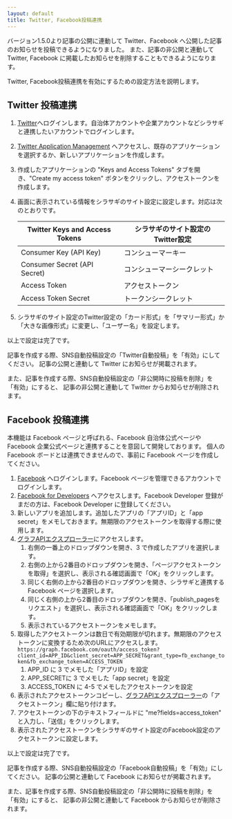 ```yaml
---
layout: default
title: Twitter, Facebook投稿連携
---
```


バージョン1.5.0より記事の公開に連動して Twitter、Facebook へ公開した記事のお知らせを投稿できるようになりました。
また、記事の非公開と連動して Twitter, Facebook に掲載したお知らせを削除することもできるようになります。

Twitter, Facebook投稿連携を有効にするための設定方法を説明します。

## Twitter 投稿連携

1. [Twitter](https://twitter.com/)へログインします。自治体アカウントや企業アカウントなどシラサギと連携したいアカウントでログインします。
2. [Twitter Application Management](https://apps.twitter.com/) へアクセスし、既存のアプリケーションを選択するか、新しいアプリケーションを作成します。
3. 作成したアプリケーションの "Keys and Access Tokens" タブを開き、"Create my access token" ボタンをクリックし、アクセストークンを作成します。
4. 画面に表示されている情報をシラサギのサイト設定に設定します。対応は次のとおりです。

   | Twitter Keys and Access Tokens | シラサギのサイト設定のTwitter設定 |
   |--------------------------------|-----------------------------------|
   | Consumer Key (API Key)         | コンシューマーキー                |
   | Consumer Secret (API Secret)   | コンシューマーシークレット        |
   | Access Token                   | アクセストークン                  |
   | Access Token Secret            | トークンシークレット              |

5. シラサギのサイト設定のTwitter設定の「カード形式」を「サマリー形式」か「大きな画像形式」に変更し、「ユーザー名」を設定します。

以上で設定は完了です。

記事を作成する際、SNS自動投稿設定の「Twitter自動投稿」を「有効」にしてください。
記事の公開と連動して Twitter にお知らせが掲載されます。

また、記事を作成する際、SNS自動投稿設定の「非公開時に投稿を削除」を「有効」にすると、
記事の非公開と連動して Twitter からお知らせが削除されます。


## Facebook 投稿連携

本機能は Facebook ページと呼ばれる、Facebook 自治体公式ページや Facebook 企業公式ページと連携することを意図して開発しております。
個人の Facebook ボードとは連携できませんので、事前に Facebook ページを作成してください。

1. [Facebook](https://facebook.com/) へログインします。Facebook ページを管理できるアカウントでログインします。
2. [Facebook for Developers](https://developers.facebook.com/) へアクセスします。Facebook Developer 登録がまだの方は、Facebook Developer に登録してください。
3. 新しいアプリを追加します。追加したアプリの「アプリID」と「app secret」をメモしておきます。無期限のアクセストークンを取得する際に使用します。
4. [グラフAPIエクスプローラー](https://developers.facebook.com/tools/explorer/)にアクセスします。
    1. 右側の一番上のドロップダウンを開き、3 で作成したアプリを選択します。
    2. 右側の上から2番目のドロップダウンを開き、「ページアクセストークンを取得」を選択し、表示される確認画面で「OK」をクリックします。
    3. 同じく右側の上から2番目のドロップダウンを開き、シラサギと連携する Facebook ページを選択します。
    4. 同じく右側の上から2番目のドロップダウンを開き、「publish_pagesをリクエスト」を選択し、表示される確認画面で「OK」をクリックします。
    5. 表示されているアクセストークンをメモします。
5. 取得したアクセストークンは数日で有効期限が切れます。無期限のアクセストークンに変換するため次のURLにアクセスします。<br/>
    `https://graph.facebook.com/oauth/access_token?client_id=APP_ID&client_secret=APP_SECRET&grant_type=fb_exchange_token&fb_exchange_token=ACCESS_TOKEN`
    1. APP_ID に 3 でメモした「アプリID」を設定
    2. APP_SECRETに 3 でメモした「app secret」を設定
    3. ACCESS_TOKEN に 4-5 でメモしたアクセストークンを設定
6. 表示されたアクセストークンコピーし、[グラフAPIエクスプローラー](https://developers.facebook.com/tools/explorer/)の「アクセストークン」欄に貼り付けます。
7. アクセストークンの下のテキストフィールドに "me?fields=access_token" と入力し、「送信」をクリックします。
8. 表示されたアクセストークンをシラサギのサイト設定のFacebook設定のアクセストークンに設定します。

以上で設定は完了です。

記事を作成する際、SNS自動投稿設定の「Facebook自動投稿」を「有効」にしてください。
記事の公開と連動して Facebook にお知らせが掲載されます。

また、記事を作成する際、SNS自動投稿設定の「非公開時に投稿を削除」を「有効」にすると、
記事の非公開と連動して Facebook からお知らせが削除されます。
